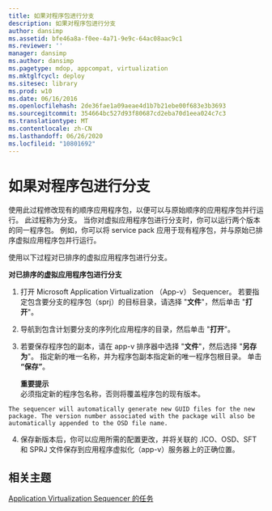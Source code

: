 ```yaml
---
title: 如果对程序包进行分支
description: 如果对程序包进行分支
author: dansimp
ms.assetid: bfe46a8a-f0ee-4a71-9e9c-64ac08aac9c1
ms.reviewer: ''
manager: dansimp
ms.author: dansimp
ms.pagetype: mdop, appcompat, virtualization
ms.mktglfcycl: deploy
ms.sitesec: library
ms.prod: w10
ms.date: 06/16/2016
ms.openlocfilehash: 2de36fae1a09aeae4d1b7b21ebe00f683e3b3693
ms.sourcegitcommit: 354664bc527d93f80687cd2eba70d1eea024c7c3
ms.translationtype: MT
ms.contentlocale: zh-CN
ms.lasthandoff: 06/26/2020
ms.locfileid: "10801692"
---
```

# 如果对程序包进行分支


使用此过程修改现有的顺序应用程序包，以便可以与原始顺序的应用程序包并行运行。 此过程称为分支。 当你对虚拟应用程序包进行分支时，你可以运行两个版本的同一程序包。 例如，你可以将 service pack 应用于现有程序包，并与原始已排序虚拟应用程序包并行运行。

使用以下过程对已排序的虚拟应用程序包进行分支。

**对已排序的虚拟应用程序包进行分支**

1.  打开 Microsoft Application Virtualization （App-v） Sequencer。 若要指定包含要分支的程序包（sprj）的目标目录，请选择 "**文件**"，然后单击 "**打开**"。

2.  导航到包含计划要分支的序列化应用程序的目录，然后单击 "**打开**"。

3.  若要保存程序包的副本，请在 app-v 排序器中选择 "**文件**"，然后选择 "**另存为**"。 指定新的唯一名称，并为程序包副本指定新的唯一程序包根目录。 单击 **“保存”**。

    **重要提示**  
    必须指定新的程序包名称，否则将覆盖程序包的现有版本。



~~~
The sequencer will automatically generate new GUID files for the new package. The version number associated with the package will also be automatically appended to the OSD file name.
~~~

4. 保存新版本后，你可以应用所需的配置更改，并将关联的 .ICO、OSD、SFT 和 SPRJ 文件保存到应用程序虚拟化（app-v）服务器上的正确位置。

## 相关主题


[Application Virtualization Sequencer 的任务](tasks-for-the-application-virtualization-sequencer.md)










